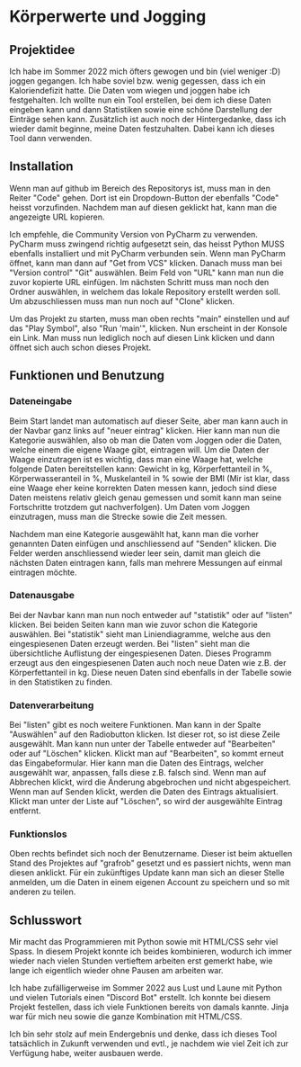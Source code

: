 # Körperwerte und Jogging

## Projektidee
Ich habe im Sommer 2022 mich öfters gewogen und bin (viel weniger :D) joggen gegangen. Ich habe soviel bzw. wenig gegessen, dass ich ein Kaloriendefizit hatte. Die Daten vom wiegen und joggen habe ich festgehalten.
Ich wollte nun ein Tool erstellen, bei dem ich diese Daten eingeben kann und dann Statistiken sowie eine schöne Darstellung der Einträge sehen kann. Zusätzlich ist auch noch der Hintergedanke, dass ich wieder damit beginne, meine Daten festzuhalten. Dabei kann ich dieses Tool dann verwenden.

## Installation
Wenn man auf github im Bereich des Repositorys ist, muss man in den Reiter "Code" gehen. Dort ist ein Dropdown-Button der ebenfalls "Code" heisst vorzufinden. Nachdem man auf diesen geklickt hat, kann man die angezeigte URL kopieren.

Ich empfehle, die Community Version von PyCharm zu verwenden. PyCharm muss zwingend richtig aufgesetzt sein, das heisst Python MUSS ebenfalls installiert und mit PyCharm verbunden sein. Wenn man PyCharm öffnet, kann man dann auf "Get from VCS" klicken. Danach muss man bei "Version control" "Git" auswählen. Beim Feld von "URL" kann man nun die zuvor kopierte URL einfügen. Im nächsten Schritt muss man noch den Ordner auswählen, in welchem das lokale Repository erstellt werden soll. Um abzuschliessen muss man nun noch auf "Clone" klicken.

Um das Projekt zu starten, muss man oben rechts "main" einstellen und auf das "Play Symbol", also "Run 'main'", klicken. Nun erscheint in der Konsole ein Link. Man muss nun lediglich noch auf diesen Link klicken und dann öffnet sich auch schon dieses Projekt.

## Funktionen und Benutzung
### Dateneingabe
Beim Start landet man automatisch auf dieser Seite, aber man kann auch in der Navbar ganz links auf "neuer eintrag" klicken. Hier kann man nun die Kategorie auswählen, also ob man die Daten vom Joggen oder die Daten, welche einem die eigene Waage gibt, eintragen will. Um die Daten der Waage einzutragen ist es wichtig, dass man eine Waage hat, welche folgende Daten bereitstellen kann: Gewicht in kg, Körperfettanteil in %, Körperwasseranteil in %, Muskelanteil in % sowie der BMI (Mir ist klar, dass eine Waage eher keine korrekten Daten messen kann, jedoch sind diese Daten meistens relativ gleich genau gemessen und somit kann man seine Fortschritte trotzdem gut nachverfolgen). Um Daten vom Joggen einzutragen, muss man die Strecke sowie die Zeit messen.

Nachdem man eine Kategorie ausgewählt hat, kann man die vorher genannten Daten einfügen und anschliessend auf "Senden" klicken. Die Felder werden anschliessend wieder leer sein, damit man gleich die nächsten Daten eintragen kann, falls man mehrere Messungen auf einmal eintragen möchte.

### Datenausgabe
Bei der Navbar kann man nun noch entweder auf "statistik" oder auf "listen" klicken. Bei beiden Seiten kann man wie zuvor schon die Kategorie auswählen.
Bei "statistik" sieht man Liniendiagramme, welche aus den eingespiesenen Daten erzeugt werden.
Bei "listen" sieht man die übersichtliche Auflistung der eingespiesenen Daten. Dieses Programm erzeugt aus den eingespiesenen Daten auch noch neue Daten wie z.B. der Körperfettanteil in kg. Diese neuen Daten sind ebenfalls in der Tabelle sowie in den Statistiken zu finden.

### Datenverarbeitung
Bei "listen" gibt es noch weitere Funktionen. Man kann in der Spalte "Auswählen" auf den Radiobutton klicken. Ist dieser rot, so ist diese Zeile ausgewählt. Man kann nun unter der Tabelle entweder auf "Bearbeiten" oder auf "Löschen" klicken.
Klickt man auf "Bearbeiten", so kommt erneut das Eingabeformular. Hier kann man die Daten des Eintrags, welcher ausgewählt war, anpassen, falls diese z.B. falsch sind. Wenn man auf Abbrechen klickt, wird die Änderung abgebrochen und nicht abgespeichert. Wenn man auf Senden klickt, werden die Daten des Eintrags aktualisiert.
Klickt man unter der Liste auf "Löschen", so wird der ausgewählte Eintrag entfernt.

### Funktionslos
Oben rechts befindet sich noch der Benutzername. Dieser ist beim aktuellen Stand des Projektes auf "grafrob" gesetzt und es passiert nichts, wenn man diesen anklickt. Für ein zukünftiges Update kann man sich an dieser Stelle anmelden, um die Daten in einem eigenen Account zu speichern und so mit anderen zu teilen.

## Schlusswort
Mir macht das Programmieren mit Python sowie mit HTML/CSS sehr viel Spass. In diesem Projekt konnte ich beides kombinieren, wodurch ich immer wieder nach vielen Stunden vertieftem arbeiten erst gemerkt habe, wie lange ich eigentlich wieder ohne Pausen am arbeiten war.

Ich habe zufälligerweise im Sommer 2022 aus Lust und Laune mit Python und vielen Tutorials einen "Discord Bot" erstellt. Ich konnte bei diesem Projekt festellen, dass ich viele Funktionen bereits von damals kannte. Jinja war für mich neu sowie die ganze Kombination mit HTML/CSS.

Ich bin sehr stolz auf mein Endergebnis und denke, dass ich dieses Tool tatsächlich in Zukunft verwenden und evtl., je nachdem wie viel Zeit ich zur Verfügung habe, weiter ausbauen werde.
